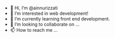 - 👋 Hi, I’m @ainnurizzati
- 👀 I’m interested in web development!
- 🌱 I’m currently learning front end development.
- 💞️ I’m looking to collaborate on ...
- 📫 How to reach me ...

<!---
ainnurizzati/ainnurizzati is a ✨ special ✨ repository because its `README.md` (this file) appears on your GitHub profile.
You can click the Preview link to take a look at your changes.
--->
